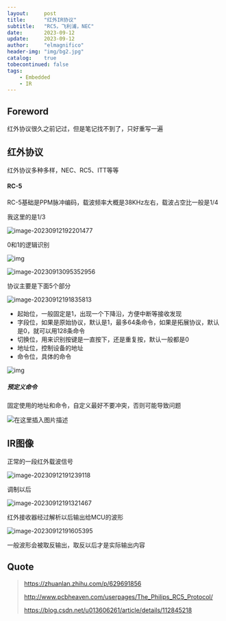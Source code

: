 ```yaml
---
layout:     post
title:      "红外IR协议"
subtitle:   "RC5，飞利浦，NEC"
date:       2023-09-12
update:     2023-09-12
author:     "elmagnifico"
header-img: "img/bg2.jpg"
catalog:    true
tobecontinued: false
tags:
    - Embedded
    - IR
---
```


## Foreword

红外协议很久之前记过，但是笔记找不到了，只好重写一遍



## 红外协议

红外协议多种多样，NEC、RC5、ITT等等



#### RC-5

RC-5基础是PPM脉冲编码，载波频率大概是38KHz左右，载波占空比一般是1/4

我这里的是1/3

![image-20230912192201477](https://img.elmagnifico.tech/static/upload/elmagnifico/202309121922511.png)

0和1的逻辑识别

![img](https://img.elmagnifico.tech/static/upload/elmagnifico/202309130950222.png)



![image-20230913095352956](https://img.elmagnifico.tech/static/upload/elmagnifico/202309130953988.png)



协议主要是下面5个部分

![image-20230912191835813](https://img.elmagnifico.tech/static/upload/elmagnifico/202309121918842.png)

- 起始位，一般固定是1，出现一个下降沿，方便中断等接收发现
- 字段位，如果是原始协议，默认是1，最多64条命令，如果是拓展协议，默认是0，就可以用128条命令
- 切换位，用来识别按键是一直按下，还是重复按，默认一般都是0
- 地址位，控制设备的地址
- 命令位，具体的命令

![img](https://img.elmagnifico.tech/static/upload/elmagnifico/202309130950587.png)

##### 预定义命令

固定使用的地址和命令，自定义最好不要冲突，否则可能导致问题

![在这里插入图片描述](https://img.elmagnifico.tech/static/upload/elmagnifico/202309130943042.png)





## IR图像

正常的一段红外载波信号

![image-20230912191239118](https://img.elmagnifico.tech/static/upload/elmagnifico/202309121912158.png)

调制以后

![image-20230912191321467](https://img.elmagnifico.tech/static/upload/elmagnifico/202309121913514.png)



红外接收器经过解析以后输出给MCU的波形

![image-20230912191605395](https://img.elmagnifico.tech/static/upload/elmagnifico/202309121916461.png)

一般波形会被取反输出，取反以后才是实际输出内容



## Quote

> https://zhuanlan.zhihu.com/p/629691856
>
> http://www.pcbheaven.com/userpages/The_Philips_RC5_Protocol/
>
> https://blog.csdn.net/u013606261/article/details/112845218
